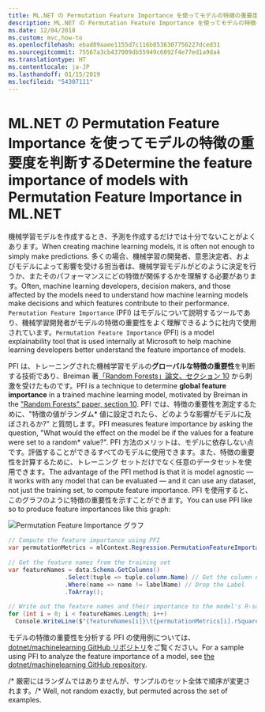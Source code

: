 ```yaml
---
title: ML.NET の Permutation Feature Importance を使ってモデルの特徴の重要度を判断する
description: ML.NET の Permutation Feature Importance を使ってモデルの特徴の重要度を理解する
ms.date: 12/04/2018
ms.custom: mvc,how-to
ms.openlocfilehash: ebad89aaee1155d7c116b8536307756227dced31
ms.sourcegitcommit: 75567a3cb437009db55949c6092f4e77ed1a9da4
ms.translationtype: HT
ms.contentlocale: ja-JP
ms.lasthandoff: 01/15/2019
ms.locfileid: "54307111"
---
```

# <a name="determine-the-feature-importance-of-models-with-permutation-feature-importance-in-mlnet"></a><span data-ttu-id="64fcf-103">ML.NET の Permutation Feature Importance を使ってモデルの特徴の重要度を判断する</span><span class="sxs-lookup"><span data-stu-id="64fcf-103">Determine the feature importance of models with Permutation Feature Importance in ML.NET</span></span>

<span data-ttu-id="64fcf-104">機械学習モデルを作成するとき、予測を作成するだけでは十分でないことがよくあります。</span><span class="sxs-lookup"><span data-stu-id="64fcf-104">When creating machine learning models, it is often not enough to simply make predictions.</span></span> <span data-ttu-id="64fcf-105">多くの場合、機械学習の開発者、意思決定者、およびモデルによって影響を受ける担当者は、機械学習モデルがどのように決定を行うか、またそのパフォーマンスにどの特徴が関係するかを理解する必要があります。</span><span class="sxs-lookup"><span data-stu-id="64fcf-105">Often, machine learning developers, decision makers, and those affected by the models need to understand how machine learning models make decisions and which features contribute to their performance.</span></span> <span data-ttu-id="64fcf-106">`Permutation Feature Importance` (PFI) はモデルについて説明するツールであり、機械学習開発者がモデルの特徴の重要性をよく理解できるように社内で使用されています。</span><span class="sxs-lookup"><span data-stu-id="64fcf-106">`Permutation Feature Importance` (PFI) is a model explainability tool that is used internally at Microsoft to help machine learning developers better understand the feature importance of models.</span></span>

<span data-ttu-id="64fcf-107">PFI は、トレーニングされた機械学習モデルの**グローバルな特徴の重要性**を判断する技術であり、Breiman 著[「Random Forests」論文、セクション 10](https://www.stat.berkeley.edu/~breiman/randomforest2001.pdf) から刺激を受けたものです。</span><span class="sxs-lookup"><span data-stu-id="64fcf-107">PFI is a technique to determine **global feature importance** in a trained machine learning model, motivated by Breiman in the ["Random Forests" paper, section 10](https://www.stat.berkeley.edu/~breiman/randomforest2001.pdf).</span></span> <span data-ttu-id="64fcf-108">PFI では、特徴の重要性を測定するために、"特徴の値がランダム\* 値に設定されたら、どのような影響がモデルに及ぼされるか?" と質問します。</span><span class="sxs-lookup"><span data-stu-id="64fcf-108">PFI measures feature importance by asking the question, "What would the effect on the model be if the values for a feature were set to a random\* value?".</span></span> <span data-ttu-id="64fcf-109">PFI 方法のメリットは、モデルに依存しない点です。評価することができるすべてのモデルに使用できます。また、特徴の重要性を計算するために、トレーニング セットだけでなく任意のデータセットを使用できます。</span><span class="sxs-lookup"><span data-stu-id="64fcf-109">The advantage of the PFI method is that it is model agnostic — it works with any model that can be evaluated — and it can use any dataset, not just the training set, to compute feature importance.</span></span> <span data-ttu-id="64fcf-110">PFI を使用すると、このグラフのように特徴の重要性を示すことができます。</span><span class="sxs-lookup"><span data-stu-id="64fcf-110">You can use PFI like so to produce feature importances like this graph:</span></span>

![Permutation Feature Importance グラフ](./media/determine-global-feature-importance-in-model/pfi-graph.png)

```csharp
// Compute the feature importance using PFI
var permutationMetrics = mlContext.Regression.PermutationFeatureImportance(model, data);
 
// Get the feature names from the training set
var featureNames = data.Schema.GetColumns()
                .Select(tuple => tuple.column.Name) // Get the column names
                .Where(name => name != labelName) // Drop the Label
                .ToArray();
 
// Write out the feature names and their importance to the model's R-squared value
for (int i = 0; i < featureNames.Length; i++)
  Console.WriteLine($"{featureNames[i]}\t{permutationMetrics[i].rSquared:G4}");
```

<span data-ttu-id="64fcf-112">モデルの特徴の重要性を分析する PFI の使用例については、[dotnet/machinelearning GitHub リポジトリ](https://github.com/dotnet/machinelearning/tree/master/docs/samples/Microsoft.ML.Samples/Dynamic/PermutationFeatureImportance)をご覧ください。</span><span class="sxs-lookup"><span data-stu-id="64fcf-112">For a sample using PFI to analyze the feature importance of a model, see [the dotnet/machinelearning GitHub repository](https://github.com/dotnet/machinelearning/tree/master/docs/samples/Microsoft.ML.Samples/Dynamic/PermutationFeatureImportance).</span></span>

<span data-ttu-id="64fcf-113">/\* 厳密にはランダムではありませんが、サンプルのセット全体で順序が変更されます。</span><span class="sxs-lookup"><span data-stu-id="64fcf-113">/\* Well, not random exactly, but permuted across the set of examples.</span></span>
